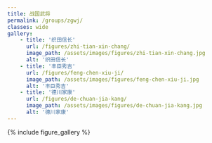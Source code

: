 ```yaml
---
title: 战国武将
permalink: /groups/zgwj/
classes: wide
gallery:
    - title: '织田信长'
      url: /figures/zhi-tian-xin-chang/
      image_path: /assets/images/figures/zhi-tian-xin-chang.jpg
      alt: '织田信长'
    - title: '丰臣秀吉'
      url: /figures/feng-chen-xiu-ji/
      image_path: /assets/images/figures/feng-chen-xiu-ji.jpg
      alt: '丰臣秀吉'
    - title: '德川家康'
      url: /figures/de-chuan-jia-kang/
      image_path: /assets/images/figures/de-chuan-jia-kang.jpg
      alt: '德川家康'
---
```


{% include figure_gallery %}